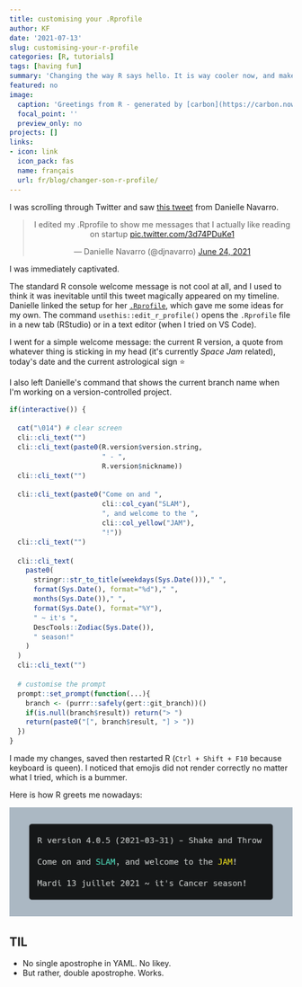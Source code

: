 ```yaml
---
title: customising your .Rprofile
author: KF
date: '2021-07-13'
slug: customising-your-r-profile
categories: [R, tutorials]
tags: [having fun]
summary: 'Changing the way R says hello. It is way cooler now, and makes me feel special.'
featured: no
image:
  caption: 'Greetings from R - generated by [carbon](https://carbon.now.sh/)'
  focal_point: ''
  preview_only: no
projects: []
links:
- icon: link
  icon_pack: fas
  name: français
  url: fr/blog/changer-son-r-profile/
---
```


I was scrolling through Twitter and saw [this tweet](https://twitter.com/djnavarro/status/1407971934021713920?s=20) from Danielle Navarro.

<center>
<blockquote class="twitter-tweet"><p lang="en" dir="ltr">I edited my .Rprofile to show me messages that I actually like reading on startup <a href="https://t.co/3d74PDuKe1">pic.twitter.com/3d74PDuKe1</a></p>&mdash; Danielle Navarro (@djnavarro) <a href="https://twitter.com/djnavarro/status/1407971934021713920?ref_src=twsrc%5Etfw">June 24, 2021</a></blockquote> <script async src="https://platform.twitter.com/widgets.js" charset="utf-8"></script> 
</center>

I was immediately captivated. 
 
The standard R console welcome message is not cool at all, and I used to think it was inevitable until this tweet magically appeared on my timeline. Danielle linked the setup for her [`.Rprofile`](https://gist.github.com/djnavarro/0fa53868439f8db604fcd23bbef01288), which gave me some ideas for my own. The command `usethis::edit_r_profile()` opens the `.Rprofile` file in a new tab (RStudio) or in a text editor (when I tried on VS Code).

I went for a simple welcome message: the current R version, a quote from whatever thing is sticking in my head (it's currently _Space Jam_ related), today's date and the current astrological sign :star:

I also left Danielle's command that shows the current branch name when I'm working on a version-controlled project.

```r
if(interactive()) {
  
  cat("\014") # clear screen
  cli::cli_text("")
  cli::cli_text(paste0(R.version$version.string,
                       " - ",
                       R.version$nickname))
  cli::cli_text("")
  
  cli::cli_text(paste0("Come on and ",
                       cli::col_cyan("SLAM"),
                       ", and welcome to the ",
                       cli::col_yellow("JAM"),
                       "!"))
  cli::cli_text("")
  
  cli::cli_text(
    paste0(
      stringr::str_to_title(weekdays(Sys.Date()))," ",
      format(Sys.Date(), format="%d")," ",
      months(Sys.Date())," ",
      format(Sys.Date(), format="%Y"),
      " ~ it's ",
      DescTools::Zodiac(Sys.Date()),
      " season!"
    )
  )
  cli::cli_text("")
  
  # customise the prompt
  prompt::set_prompt(function(...){
    branch <- (purrr::safely(gert::git_branch))()
    if(is.null(branch$result)) return("> ")
    return(paste0("[", branch$result, "] > "))
  })
}
```

I made my changes, saved then restarted R (`Ctrl + Shift + F10` because keyboard is queen). I noticed that emojis did not render correctly no matter what I tried, which is a bummer. 

Here is how R greets me nowadays:

![](rprofile.png)

## TIL

* No single apostrophe in YAML. No likey.
* But rather, double apostrophe. Works.
